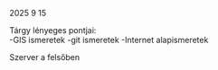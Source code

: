 2025 9 15

Tárgy lényeges pontjai:                                                                                                                                                                                              
-GIS ismeretek 																																																																																																					-git ismeretek
-Internet alapismeretek

Szerver a felsőben
